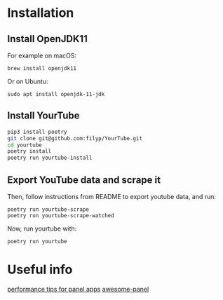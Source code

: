 # Installation

## Install OpenJDK11

For example on macOS:
```
brew install openjdk11
```
Or on Ubuntu:
```
sudo apt install openjdk-11-jdk
```

## Install YourTube

```bash
pip3 install poetry
git clone git@github.com:filyp/YourTube.git
cd yourtube
poetry install
poetry run yourtube-install
```

## Export YouTube data and scrape it

Then, follow instructions from README to export youtube data, and run:
```
poetry run yourtube-scrape
poetry run yourtube-scrape-watched
```

Now, run yourtube with:
```bash
poetry run yourtube
```


# Useful info
[performance tips for panel apps](https://awesome-panel.readthedocs.io/en/latest/performance.html)
[awesome-panel](https://github.com/marcskovmadsen/awesome-panel)